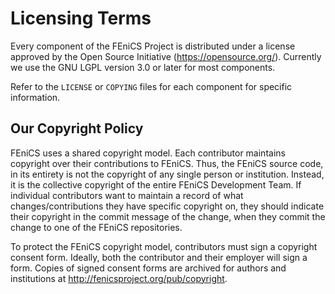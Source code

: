 # Licensing Terms

Every component of the FEniCS Project is distributed under a license
approved by the Open Source Initiative
(https://opensource.org/). Currently we use the GNU LGPL version 3.0
or later for most components.

Refer to the `LICENSE` or `COPYING` files for each component for
specific information.

## Our Copyright Policy

FEniCS uses a shared copyright model. Each contributor maintains
copyright over their contributions to FEniCS. Thus, the FEniCS source
code, in its entirety is not the copyright of any single person or
institution. Instead, it is the collective copyright of the entire
FEniCS Development Team.  If individual contributors want to maintain
a record of what changes/contributions they have specific copyright
on, they should indicate their copyright in the commit message of the
change, when they commit the change to one of the FEniCS repositories.

To protect the FEniCS copyright model, contributors must sign a
copyright consent form. Ideally, both the contributor and their
employer will sign a form.  Copies of signed consent forms are
archived for authors and institutions at
http://fenicsproject.org/pub/copyright.

